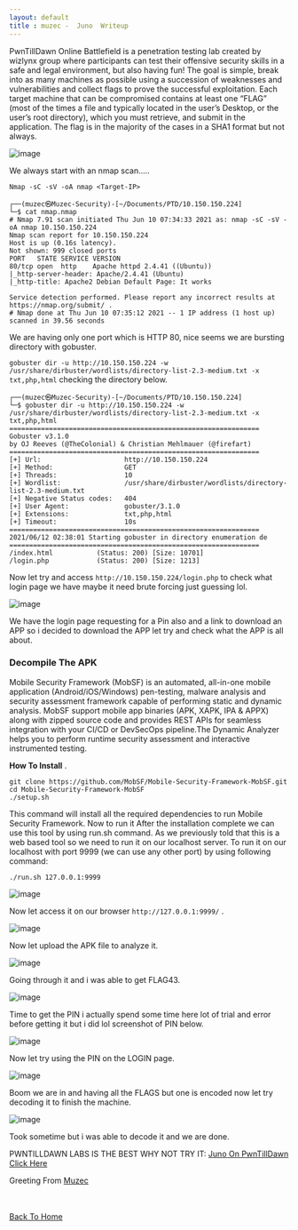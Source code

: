 ```yaml
---
layout: default
title : muzec -  Juno  Writeup
---
```


PwnTillDawn Online Battlefield is a penetration testing lab created by wizlynx group where participants can test their offensive security skills in a safe and legal environment, but also having fun! The goal is simple, break into as many machines as possible using a succession of weaknesses and vulnerabilities and collect flags to prove the successful exploitation. Each target machine that can be compromised contains at least one “FLAG” (most of the times a file and typically located in the user’s Desktop, or the user’s root directory), which you must retrieve, and submit in the application. The flag is in the majority of the cases in a SHA1 format but not always.

![image](https://user-images.githubusercontent.com/69868171/123945514-3b542e00-d96c-11eb-9599-15f818c1cbee.png)

We always start with an nmap scan.....

```Nmap -sC -sV -oA nmap <Target-IP>```

```
┌──(muzec㉿Muzec-Security)-[~/Documents/PTD/10.150.150.224]
└─$ cat nmap.nmap
# Nmap 7.91 scan initiated Thu Jun 10 07:34:33 2021 as: nmap -sC -sV -oA nmap 10.150.150.224
Nmap scan report for 10.150.150.224
Host is up (0.16s latency).
Not shown: 999 closed ports
PORT   STATE SERVICE VERSION
80/tcp open  http    Apache httpd 2.4.41 ((Ubuntu))
|_http-server-header: Apache/2.4.41 (Ubuntu)
|_http-title: Apache2 Debian Default Page: It works

Service detection performed. Please report any incorrect results at https://nmap.org/submit/ .
# Nmap done at Thu Jun 10 07:35:12 2021 -- 1 IP address (1 host up) scanned in 39.56 seconds
```

We are having only one port which is HTTP 80, nice seems we are bursting directory with gobuster.

`gobuster dir -u http://10.150.150.224 -w /usr/share/dirbuster/wordlists/directory-list-2.3-medium.txt -x txt,php,html` checking the directory below.

```
┌──(muzec㉿Muzec-Security)-[~/Documents/PTD/10.150.150.224]
└─$ gobuster dir -u http://10.150.150.224 -w /usr/share/dirbuster/wordlists/directory-list-2.3-medium.txt -x txt,php,html
===============================================================
Gobuster v3.1.0
by OJ Reeves (@TheColonial) & Christian Mehlmauer (@firefart)
===============================================================
[+] Url:                     http://10.150.150.224
[+] Method:                  GET
[+] Threads:                 10
[+] Wordlist:                /usr/share/dirbuster/wordlists/directory-list-2.3-medium.txt
[+] Negative Status codes:   404
[+] User Agent:              gobuster/3.1.0
[+] Extensions:              txt,php,html
[+] Timeout:                 10s
===============================================================
2021/06/12 02:38:01 Starting gobuster in directory enumeration de
===============================================================
/index.html           (Status: 200) [Size: 10701]
/login.php            (Status: 200) [Size: 1213] 
```

Now let try and access ` http://10.150.150.224/login.php ` to check what login page we have maybe it need brute forcing just guessing lol.

![image](https://user-images.githubusercontent.com/69868171/123946818-a2bead80-d96d-11eb-92ce-54455b5e61a2.png)

We have the login page requesting for a Pin also and a link to download an APP so i decided to download the APP let try and check what the APP is all about.


### Decompile The APK

Mobile Security Framework (MobSF) is an automated, all-in-one mobile application (Android/iOS/Windows) pen-testing, malware analysis and security assessment framework capable of performing static and dynamic analysis. MobSF support mobile app binaries (APK, XAPK, IPA & APPX) along with zipped source code and provides REST APIs for seamless integration with your CI/CD or DevSecOps pipeline.The Dynamic Analyzer helps you to perform runtime security assessment and interactive instrumented testing.

**How To Install** .

```
git clone https://github.com/MobSF/Mobile-Security-Framework-MobSF.git
cd Mobile-Security-Framework-MobSF
./setup.sh
```

This command will install all the required dependencies to run Mobile Security Framework. Now to run it After the installation complete we can use this tool by using run.sh command. As we previously told that this is a web based tool so we need to run it on our localhost server. To run it on our localhost with port 9999 (we can use any other port) by using following command:

```
./run.sh 127.0.0.1:9999
```

![image](https://user-images.githubusercontent.com/69868171/123949862-11e9d100-d971-11eb-8694-660b382bac36.png)

Now let access it on our browser `http://127.0.0.1:9999/` .

![image](https://user-images.githubusercontent.com/69868171/123950083-51b0b880-d971-11eb-904b-dc358a0fdcf7.png)

Now let upload the APK file to analyze it.

![image](https://user-images.githubusercontent.com/69868171/123950388-9e948f00-d971-11eb-8b6d-12a2849d1e97.png)

Going through it and i was able to get FLAG43.

![image](https://user-images.githubusercontent.com/69868171/123950639-e74c4800-d971-11eb-8ef4-bc8b3c0bf4c4.png)

Time to get the PIN i actually spend some time here lot of trial and error before getting it but i did lol screenshot of PIN below.

![image](https://user-images.githubusercontent.com/69868171/123950911-37c3a580-d972-11eb-95ee-21efc7248a51.png)

Now let try using the PIN on the LOGIN page.

![image](https://user-images.githubusercontent.com/69868171/123951095-66da1700-d972-11eb-9d50-e1f7381731b6.png)

Boom we are in and having all the FLAGS but one is encoded now let try decoding it to finish the machine.

![image](https://user-images.githubusercontent.com/69868171/123951891-46f72300-d973-11eb-8c86-aeffc4ab56e8.png)

Took sometime but i was able to decode it and we are done.

PWNTILLDAWN LABS IS THE BEST WHY NOT TRY IT: [Juno On PwnTillDawn Click Here](https://online.pwntilldawn.com/Target/Show/11)

Greeting From [Muzec](https://twitter.com/muzec_saminu)

<br> <br>
[Back To Home](../index.md)
<br>
